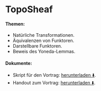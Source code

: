 # TopoSheaf
#### Themen:
- Natürliche Transformationen.
- Äquivalenzen von Funktoren.
- Darstellbare Funktoren.
- Beweis des Yoneda-Lemmas.

#### Dokumente:
- Skript für den Vortrag: [herunterladen :arrow_down:](https://karhunenloeve.github.io/TopoSheaf/main.pdf).
- Handout zum Vortrag: [herunterladen :arrow_down:](https://karhunenloeve.github.io/TopoSheaf/short.pdf).

